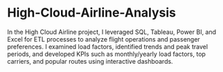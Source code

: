 # High-Cloud-Airline-Analysis
In the High Cloud Airline project, I leveraged SQL, Tableau, Power BI, and Excel for ETL processes to analyze flight operations and passenger preferences. I examined load factors, identified trends and peak travel periods, and developed KPIs such as monthly/yearly load factors, top carriers, and popular routes using interactive dashboards. 
